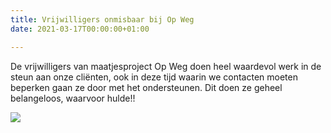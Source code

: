 ```yaml
---
title: Vrijwilligers onmisbaar bij Op Weg
date: 2021-03-17T00:00:00+01:00

---
```

De vrijwilligers van maatjesproject Op Weg doen heel waardevol werk in de steun aan onze cliënten, ook in deze tijd waarin we contacten moeten beperken gaan ze door met het ondersteunen. Dit doen ze geheel belangeloos, waarvoor hulde!!

![](/uploads/02c12a38-5877-49bc-82d6-6adced8582d6.png)